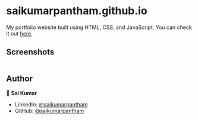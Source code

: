 # saikumarpantham.github.io

My portfolio website built using HTML, CSS, and JavaScript. You can check it out [here](https://github.com/saikumarpantham/Resume.git).



## Screenshots

<p float="center">
    <img src=" " 
    width="800">
</p>





## Author

👤 **Sai Kumar**

* LinkedIn: [@saikumarpantham](https://www.linkedin.com/in/sai-kumar-pantham-854aa820b/)
* GitHub: [@saikumarpantham](https://github.com/saikumarpantham)
